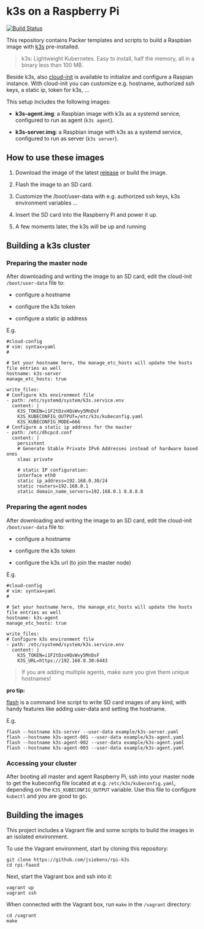 # k3s on a Raspberry Pi

[![Build Status](https://travis-ci.org/jsiebens/rpi-k3s.svg?branch=master)](https://travis-ci.org/jsiebens/rpi-k3s)

This repository contains Packer templates and scripts to build a Raspbian image with [k3s](https://github.com/rancher/k3s) pre-installed.

> k3s: Lightweight Kubernetes. Easy to install, half the memory, all in a binary less than 100 MB.

Beside k3s, also [cloud-init](https://cloudinit.readthedocs.io/en/18.3/) is available to initialize and configure a Raspian instance. With cloud-init you can customize e.g. hostname, authorized ssh keys, a static ip, token for k3s, ... 


This setup includes the following images:

- __k3s-agent.img__: a Raspbian image with k3s as a systemd service, configured to run as agent (`k3s agent`). 

- __k3s-server.img__: a Raspbian image with k3s as a systemd service, configured to run as server (`k3s server`).


## How to use these images

1. Download the image of the latest [release](https://github.com/jsiebens/rpi-faasd/releases) or build the image.

2. Flash the image to an SD card.

3. Customize the /boot/user-data with e.g. authorized ssh keys, k3s environment variables ...

4. Insert the SD card into the Raspberry Pi and power it up.

5. A few moments later, the k3s will be up and running


## Building a k3s cluster

### Preparing the master node

After downloading and writing the image to an SD card, edit the cloud-init `/boot/user-data` file to:

- configure a hostname

- configure the k3s token

- configure a static ip address

E.g.

```
#cloud-config
# vim: syntax=yaml
#

# Set your hostname here, the manage_etc_hosts will update the hosts file entries as well
hostname: k3s-server
manage_etc_hosts: true

write_files:
# Configure k3s environment file
- path: /etc/systemd/system/k3s.service.env
  content: |
    K3S_TOKEN=i1F2tDzvHQsWvy5MnDsF
    K3S_KUBECONFIG_OUTPUT=/etc/k3s/kubeconfig.yaml
    K3S_KUBECONFIG_MODE=666
# Configure a static ip address for the master
- path: /etc/dhcpcd.conf
  content: |
    persistent
    # Generate Stable Private IPv6 Addresses instead of hardware based ones
    slaac private

    # static IP configuration:
    interface eth0
    static ip_address=192.168.0.30/24
    static routers=192.168.0.1
    static domain_name_servers=192.168.0.1 8.8.8.8
```

### Preparing the agent nodes

After downloading and writing the image to an SD card, edit the cloud-init `/boot/user-data` file to:

- configure a hostname

- configure the k3s token

- configure the k3s url (to join the master node)

E.g.

```
#cloud-config
# vim: syntax=yaml
#

# Set your hostname here, the manage_etc_hosts will update the hosts file entries as well
hostname: k3s-agent
manage_etc_hosts: true

write_files:
# Configure k3s environment file
- path: /etc/systemd/system/k3s.service.env
  content: |
    K3S_TOKEN=i1F2tDzvHQsWvy5MnDsF
    K3S_URL=https://192.168.0.30:6443
```

>If you are adding multiple agents, make sure you give them unique hostnames!


__pro tip:__

[flash](https://github.com/hypriot/flash) is a command line script to write SD card images of any kind, with handy features like adding user-data and setting the hostname.

E.g.

```
flash --hostname k3s-server --user-data example/k3s-server.yaml
flash --hostname k3s-agent-001 --user-data example/k3s-agent.yaml
flash --hostname k3s-agent-002 --user-data example/k3s-agent.yaml
flash --hostname k3s-agent-003 --user-data example/k3s-agent.yaml
```

### Accessing your cluster

After booting all master and agent Raspberry Pi, ssh into your master node to get the kubeconfig file located at e.g. `/etc/k3s/kubeconfig.yaml`, depending on the `K3S_KUBECONFIG_OUTPUT` variable. Use this file to configure `kubectl` and you are good to go.


## Building the images

This project includes a Vagrant file and some scripts to build the images in an isolated environment.

To use the Vagrant environment, start by cloning this repository:

```
git clone https://github.com/jsiebens/rpi-k3s
cd rpi-faasd
```

Next, start the Vagrant box and ssh into it:

```
vagrant up
vagrant ssh
```

When connected with the Vagrant box, run `make` in the `/vagrant` directory:

```
cd /vagrant
make
```